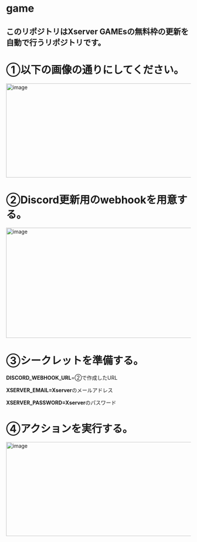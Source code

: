 # game
## このリポジトリはXserver GAMEsの無料枠の更新を自動で行うリポジトリです。


# ①以下の画像の通りにしてください。
<img width="1045" height="257" alt="image" src="https://github.com/user-attachments/assets/2fe3a69a-49ed-4694-81d4-90123128d734" />

# ②Discord更新用のwebhookを用意する。
<img width="674" height="301" alt="image" src="https://github.com/user-attachments/assets/2b329afb-81e6-458a-a715-def408afa3fd" />

# ③シークレットを準備する。
**DISCORD_WEBHOOK_URL**=②で作成したURL

**XSERVER_EMAIL=Xserver**のメールアドレス

**XSERVER_PASSWORD=Xserver**のパスワード

# ④アクションを実行する。
<img width="1541" height="257" alt="image" src="https://github.com/user-attachments/assets/ce43f917-cdac-4a69-938c-0aeff031bd0d" />
